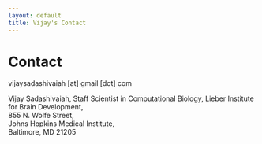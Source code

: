 ```yaml
---
layout: default
title: Vijay's Contact
---
```


# Contact

vijaysadashivaiah [at] gmail [dot] com

Vijay Sadashivaiah,
Staff Scientist in Computational Biology,
Lieber Institute for Brain Development,  
855 N. Wolfe Street,  
Johns Hopkins Medical Institute,  
Baltimore, MD 21205  
